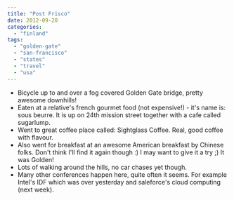 ```yaml
---
title: "Post Frisco"
date: 2012-09-20
categories: 
  - "finland"
tags: 
  - "golden-gate"
  - "san-francisco"
  - "states"
  - "travel"
  - "usa"
---
```


- Bicycle up to and over a fog covered Golden Gate bridge, pretty awesome downhills!
- Eaten at a relative's french gourmet food (not expensive!) - it's name is: sous beurre. It is up on 24th mission street together with a cafe called sugarlump.
- Went to great coffee place called: Sightglass Coffee. Real, good coffee with flavour. 
- Also went for breakfast at an awesome American breakfast by Chinese folks. Don't think I'll find it again though :) I may want to give it a try ;) It was Golden!
- Lots of walking around the hills, no car chases yet though.
- Many other conferences happen here, quite often it seems. For example Intel's IDF which was over yesterday and saleforce's cloud computing (next week).
